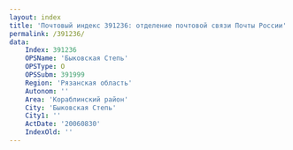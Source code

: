 ```yaml
---
layout: index
title: 'Почтовый индекс 391236: отделение почтовой связи Почты России'
permalink: /391236/
data:
    Index: 391236
    OPSName: 'Быковская Степь'
    OPSType: О
    OPSSubm: 391999
    Region: 'Рязанская область'
    Autonom: ''
    Area: 'Кораблинский район'
    City: 'Быковская Степь'
    City1: ''
    ActDate: '20060830'
    IndexOld: ''
---
```

